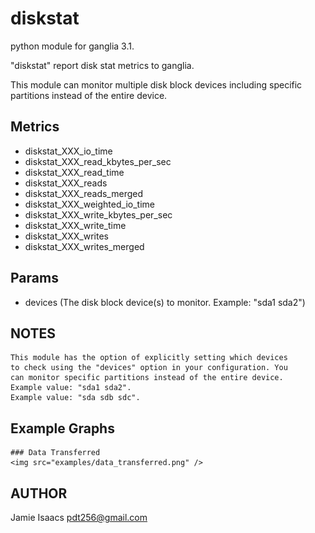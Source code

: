 diskstat
===============

python module for ganglia 3.1.

"diskstat" report disk stat metrics to ganglia.

This module can monitor multiple disk block devices including specific partitions instead of the entire device.

## Metrics
  * diskstat_XXX_io_time
  * diskstat_XXX_read_kbytes_per_sec
  * diskstat_XXX_read_time
  * diskstat_XXX_reads
  * diskstat_XXX_reads_merged
  * diskstat_XXX_weighted_io_time
  * diskstat_XXX_write_kbytes_per_sec
  * diskstat_XXX_write_time
  * diskstat_XXX_writes
  * diskstat_XXX_writes_merged

## Params
  * devices (The disk block device(s) to monitor. Example: "sda1 sda2")

## NOTES
	This module has the option of explicitly setting which devices
	to check using the "devices" option in your configuration. You
	can monitor specific partitions instead of the entire device.
	Example value: "sda1 sda2".
	Example value: "sda sdb sdc".

## Example Graphs
	### Data Transferred
	<img src="examples/data_transferred.png" />

## AUTHOR

Jamie Isaacs <pdt256@gmail.com>
